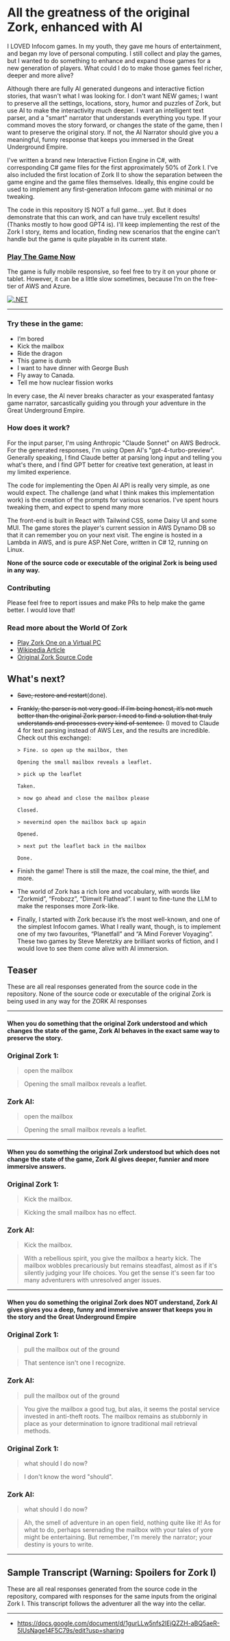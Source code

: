 # All the greatness of the original Zork, enhanced with AI 

I LOVED Infocom games. In my youth, they gave me hours of entertainment, and began my love of personal
computing. I still collect and play the games, but I wanted to do something to enhance and expand those games for a new generation of players. What
could I do to make those games feel richer, deeper and more alive?

Although there are fully AI generated dungeons and interactive fiction stories, that wasn't what I was looking for. I
don't want NEW games; I want to preserve all the settings, locations, story, humor and puzzles of Zork, but use AI
to make the interactivity much deeper. I want an intelligent text parser, and a "smart" narrator that understands
everything you type. If your command moves the story forward, or changes the state of the game, then I want to preserve the original story.
If not, the AI Narrator should give you a meaningful, funny response that keeps you immersed in the Great Underground Empire.

I've written a brand new Interactive Fiction Engine in C#, with corresponding C# game files for the first approximately 50%
of Zork I. I've also included the first location of Zork II to show the separation between the game engine and the
game files themselves. Ideally, this engine could be used to implement any first-generation Infocom game with minimal or no tweaking. 

The code in this repository IS NOT a full game....yet. But it does demonstrate that this can work, and can have
truly excellent results! (Thanks mostly to how good GPT4 is). I'll keep implementing the rest of the Zork I story,
items and location, finding new scenarios that the engine can't handle but the game is quite playable in its current state.

### [Play The Game Now](https://newzork.ai)

The game is fully mobile responsive, so feel free to try it on your phone or tablet. However, it can be a little slow sometimes, because I’m on the free-tier of AWS and Azure. 


[![.NET](https://github.com/arsindelve/ZorkAI/actions/workflows/dotnet.yml/badge.svg)](https://github.com/arsindelve/ZorkAI/actions/workflows/dotnet.yml)

---

### Try these in the game:


- I’m bored
- Kick the mailbox
- Ride the dragon
- This game is dumb
- I want to have dinner with George Bush
- Fly away to Canada.
- Tell me how nuclear fission works

In every case, the AI never breaks character as your exasperated fantasy game narrator, sarcastically guiding you through your adventure in the Great Underground Empire. 



### How does it work? 

For the input parser, I'm using Anthropic "Claude Sonnet" on AWS Bedrock. For the generated responses, I'm using Open AI's "gpt-4-turbo-preview". Generally speaking,
I find Claude better at parsing long input and telling you what's there, and I find GPT better for creative text generation, at least in my
limited experience.    


The
code for implementing the Open AI API is really very simple, as one would expect. The challenge (and what I think makes this
implementation work) is the creation of the prompts for various scenarios. I've spent hours tweaking them, and expect to
spend many more

The front-end is built in React with Tailwind CSS, some Daisy UI and some MUI. The game stores the player's current session in AWS Dynamo DB so that it can remember you on your 
next visit. The engine is hosted in a Lambda in AWS, and is pure ASP.Net Core, written in C# 12, running on Linux. 



**None of the source code or executable of the original Zork is being used in any way.**



### Contributing

Please feel free to report issues and make PRs to help make the game better. I would love that! 


### Read more about the World Of Zork

- [Play Zork One on a Virtual PC](https://www.pcjs.org/software/pcx86/game/infocom/zork1/)
- [Wikipedia Article](https://en.wikipedia.org/wiki/Zork)
- [Original Zork Source Code](https://github.com/MITDDC/zork)


## What's next?

- ~~Save, restore and restart~~(done). 
- ~~Frankly, the parser is not very good. If I’m being honest, it’s not much better than the original Zork parser. I need to find a solution that truly understands and processes every kind of sentence.~~ (I moved to Claude 4 for text parsing instead of AWS Lex, and the results are incredible. Check out this exchange):


  
      > Fine. so open up the mailbox, then
      
      Opening the small mailbox reveals a leaflet.
      
      > pick up the leaflet
      
      Taken.
      
      > now go ahead and close the mailbox please
      
      Closed.
      
      > nevermind open the mailbox back up again
      
      Opened.
      
      > next put the leaflet back in the mailbox
      
      Done.
   
- Finish the game! There is still the maze, the coal mine, the thief, and more. 
- The world of Zork has a rich lore and vocabulary, with words like “Zorkmid”, “Frobozz”, “Dimwit Flathead”. I want to fine-tune the LLM to make the responses  more Zork-like. 
- Finally, I started with Zork because it’s the most well-known, and one of the simplest Infocom games. What I really want, though, is to implement one of my two favourites, “Planetfall” and “A Mind Forever Voyaging”. These two games by Steve Meretzky are brilliant works of fiction, and I would love to see them come alive with AI immersion. 



## Teaser

These are all real responses generated from the source code in the repository. None of the source code or executable of
the original Zork is being used in any way for the ZORK AI responses

----

#### When you do something that the original Zork understood and which changes the state of the game, Zork AI behaves in the exact same way to preserve the story.

### Original Zork 1:

> open the mailbox

> Opening the small mailbox reveals a leaflet.

### Zork AI:

> open the mailbox

> Opening the small mailbox reveals a leaflet.


----

#### When you do something the original Zork understood but which does not change the state of the game, Zork AI gives deeper, funnier and more immersive answers.

### Original Zork 1:

> Kick the mailbox.

> Kicking the small mailbox has no effect.

### Zork AI:

> Kick the mailbox.

> With a rebellious spirit, you give the mailbox a hearty kick. The mailbox wobbles precariously but remains steadfast,
> almost as if it's silently judging your life choices. You get the sense it's seen far too many adventurers with
> unresolved anger issues.


----

#### When you do something the original Zork does NOT understand, Zork AI gives gives you a deep, funny and immersive answer that keeps you in the story and the Great Underground Empire

### Original Zork 1:

> pull the mailbox out of the ground

> That sentence isn't one I recognize.

### Zork AI:

> pull the mailbox out of the ground

> You give the mailbox a good tug, but alas, it seems the postal service invested in anti-theft roots. The mailbox
> remains as stubbornly in place as your determination to ignore traditional mail retrieval methods.

### Original Zork 1:

> what should I do now?

> I don't know the word "should".

### Zork AI:

> what should I do now?

> Ah, the smell of adventure in an open field, nothing quite like it! As for what to do, perhaps serenading the mailbox
> with your tales of yore might be entertaining. But remember, I'm merely the narrator; your destiny is yours to write.
>
>
> <span class="c3"></span>

----

## Sample Transcript (Warning: Spoilers for Zork I)

These are all real responses generated from the source code in the repository, compared
with responses for the same inputs from the original Zork I. This transcript follows the adventurer all
the way into the cellar.

----

- https://docs.google.com/document/d/1gurLLw5nfs2lEjQZZH-aBQ5aeR-5lUsNage14F5C79s/edit?usp=sharing


